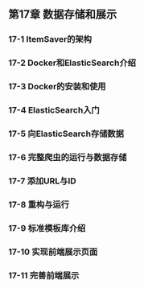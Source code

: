 ## 第17章 数据存储和展示
### 17-1 ItemSaver的架构
### 17-2 Docker和ElasticSearch介绍
### 17-3 Docker的安装和使用
### 17-4 ElasticSearch入门
### 17-5 向ElasticSearch存储数据
### 17-6 完整爬虫的运行与数据存储
### 17-7 添加URL与ID
### 17-8 重构与运行
### 17-9 标准模板库介绍
### 17-10 实现前端展示页面
### 17-11 完善前端展示